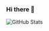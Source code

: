 ### Hi there 👋

![GitHub Stats](https://github-readme-stats.vercel.app/api?username=FrancescoMarelli&show_icons=true&hide=stars,issues&theme=dark)

